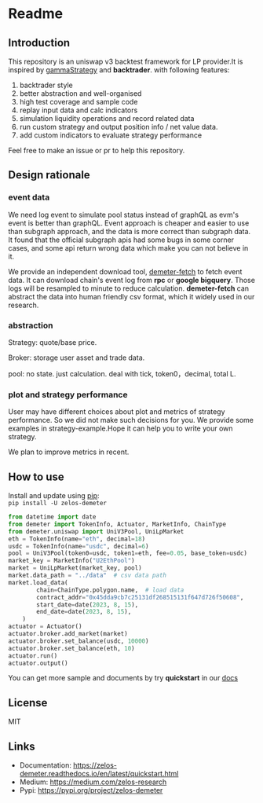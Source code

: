 # Readme

## Introduction 
This repository is an uniswap v3 backtest framework for LP provider.It is
inspired by [gammaStrategy](https://github.com/l0c4t0r/active-strategy-framework) and **backtrader**.
with following features:
1. backtrader style
2. better abstraction and well-organised
3. high test coverage and sample code
4. replay input data and calc indicators
5. simulation liquidity operations and record related data
6. run custom strategy and output position info / net value data.
7. add custom indicators to evaluate strategy performance

Feel free to make an issue or pr to help this repository.


## Design rationale 
### event data

We need log event to simulate pool status instead of graphQL as evm's event is better than graphQL. 
Event approach is cheaper and easier to use than subgraph approach, and the data is more correct than subgraph data.
It found that the official subgraph apis had some bugs in some corner cases, and some api return wrong data which make you can not believe in it.

We provide an independent download tool, [demeter-fetch](https://github.com/zelos-alpha/demeter-fetch) to fetch event data. It can download chain's event log from **rpc** or **google bigquery**. Those logs will be resampled to minute to reduce calculation. 
**demeter-fetch** can abstract the data into human friendly csv format, which it widely used in our research. 



### abstraction
Strategy: quote/base price.

Broker: storage user asset and trade data.

pool: no state. just calculation. deal with tick, token0，decimal, total L.


### plot and strategy performance
User may have different choices about plot and metrics of strategy performance.
So we did not make such decisions for you. We provide some examples in strategy-example.Hope it can help you to write your own strategy.

We plan to improve metrics in recent.


## How to use

Install and update using [pip](https://pip.pypa.io/en/stable/getting-started/):  
```pip install -U zelos-demeter```

```python
from datetime import date
from demeter import TokenInfo, Actuator, MarketInfo, ChainType
from demeter.uniswap import UniV3Pool, UniLpMarket
eth = TokenInfo(name="eth", decimal=18)
usdc = TokenInfo(name="usdc", decimal=6)
pool = UniV3Pool(token0=usdc, token1=eth, fee=0.05, base_token=usdc)
market_key = MarketInfo("U2EthPool")
market = UniLpMarket(market_key, pool)
market.data_path = "../data"  # csv data path
market.load_data(
        chain=ChainType.polygon.name,  # load data
        contract_addr="0x45dda9cb7c25131df268515131f647d726f50608",
        start_date=date(2023, 8, 15),
        end_date=date(2023, 8, 15),
    )
actuator = Actuator()
actuator.broker.add_market(market)
actuator.broker.set_balance(usdc, 10000)
actuator.broker.set_balance(eth, 10)
actuator.run()
actuator.output()
```

You can get more sample and documents by try **quickstart** in our [docs](https://zelos-demeter.readthedocs.io/en/latest/quickstart.html)


## License
MIT

## Links

* Documentation: https://zelos-demeter.readthedocs.io/en/latest/quickstart.html
* Medium: https://medium.com/zelos-research
* Pypi: https://pypi.org/project/zelos-demeter
